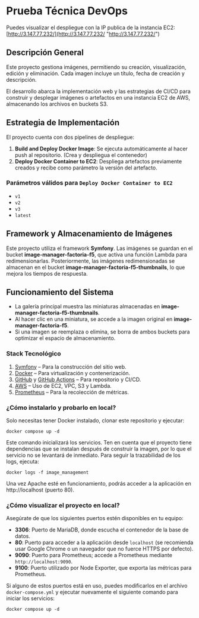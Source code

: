 # Prueba Técnica DevOps

Puedes visualizar el despliegue con la IP publica de la instancia EC2: [http://3.147.77.232/](http://3.147.77.232/ "http://3.147.77.232/")

## Descripción General

Este proyecto gestiona imágenes, permitiendo su creación, visualización, edición y eliminación. Cada imagen incluye un título, fecha de creación y descripción.

El desarrollo abarca la implementación web y las estrategias de CI/CD para construir y desplegar imágenes o artefactos en una instancia EC2 de AWS, almacenando los archivos en buckets S3.

## Estrategia de Implementación

El proyecto cuenta con dos pipelines de despliegue:

1. **Build and Deploy Docker Image**: Se ejecuta automáticamente al hacer push al repositorio. (Crea y despliegua el contenedor)
2. **Deploy Docker Container to EC2**: Despliega artefactos previamente creados y recibe como parámetro la versión del artefacto.

### Parámetros válidos para `Deploy Docker Container to EC2`
- `v1`
- `v2`
- `v3`
- `latest`

## Framework y Almacenamiento de Imágenes

Este proyecto utiliza el framework **Symfony**. Las imágenes se guardan en el bucket **image-manager-factoria-f5**, que activa una función Lambda para redimensionarlas. Posteriormente, las imágenes redimensionadas se almacenan en el bucket **image-manager-factoria-f5-thumbnails**, lo que mejora los tiempos de respuesta.

## Funcionamiento del Sistema

- La galería principal muestra las miniaturas almacenadas en **image-manager-factoria-f5-thumbnails**.
- Al hacer clic en una miniatura, se accede a la imagen original en **image-manager-factoria-f5**.
- Si una imagen se reemplaza o elimina, se borra de ambos buckets para optimizar el espacio de almacenamiento.

### Stack Tecnológico

1. [Symfony](https://symfony.com/doc/current/setup.html "Symfony") – Para la construcción del sitio web.
2. [Docker](https://www.docker.com/ "Docker") – Para virtualización y contenerización.
3. [GitHub](https://github.com/ "GitHub") y [GitHub Actions](https://docs.github.com/es/actions "GitHubActions") – Para repositorio y CI/CD.
4. [AWS](https://aws.amazon.com/es/ "AWS") – Uso de EC2, VPC, S3 y Lambda.
5. [Prometheus](https://prometheus.io/ "Prometheus") – Para la recolección de métricas.

### ¿Cómo instalarlo y probarlo en local?

Solo necesitas tener Docker instalado, clonar este repositorio y ejecutar:

`docker compose up -d`

Este comando inicializará los servicios. Ten en cuenta que el proyecto tiene dependencias que se instalan después de construir la imagen, por lo que el servicio no se levantará de inmediato. Para seguir la trazabilidad de los logs, ejecuta:

`docker logs -f image_management`

Una vez Apache esté en funcionamiento, podrás acceder a la aplicación en http://localhost (puerto 80).

### ¿Cómo visualizar el proyecto en local?

Asegúrate de que los siguientes puertos estén disponibles en tu equipo:

- **3306**: Puerto de MariaDB, donde escucha el contenedor de la base de datos.
- **80**: Puerto para acceder a la aplicación desde `localhost` (se recomienda usar Google Chrome o un navegador que no fuerce HTTPS por defecto).
- **9090**: Puerto para Prometheus; accede a Prometheus mediante `http://localhost:9090`.
- **9100**: Puerto utilizado por Node Exporter, que exporta las métricas para Prometheus.

Si alguno de estos puertos está en uso, puedes modificarlos en el archivo `docker-compose.yml` y ejecutar nuevamente el siguiente comando para iniciar los servicios:

`docker compose up -d`
